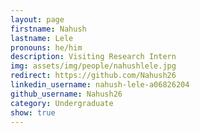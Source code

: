 ```yaml
---
layout: page
firstname: Nahush
lastname: Lele
pronouns: he/him
description: Visiting Research Intern
img: assets/img/people/nahushlele.jpg
redirect: https://github.com/Nahush26
linkedin_username: nahush-lele-a06826204
github_username: Nahush26
category: Undergraduate
show: true
---
```


